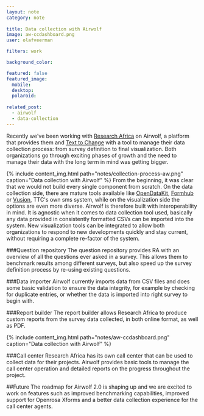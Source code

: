 ```yaml
---
layout: note
category: note
  
title: Data collection with Airwolf
image: aw-ccdashboard.png
user: olafveerman

filters: work

background_color:

featured: false
featured_image: 
  mobile: 
  desktop: 
  polaroid:
  
related_post:
  - airwolf
  - data-collection
---
```

Recently we've been working with [Research Africa](http://www.researchafrica.com) on Airwolf, a platform that provides them and [Text to Change](http://www.texttochange.com) with a tool to manage their data collection process: from survey definition to final visualization. Both organizations go through exciting phases of growth and the need to manage their data with the long term in mind was getting bigger.

{% include content_img.html path="notes/collection-process-aw.png" caption="Data collection with Airwolf" %}
From the beginning, it was clear that we would not build every single component from scratch. On the data collection side, there are mature tools available like [OpenDataKit](http://www.opendatakit.org), [Formhub](http://www.formhub.org) or [Vusion](http://www.texttochange.org/vusion), TTC's own sms system, while on the visualization side the options are even more diverse.
Airwolf is therefore built with interoperability in mind. It is agnostic when it comes to data collection tool used, basically any data provided in consistently formatted CSVs can be imported into the system. New visualization tools can be integrated to allow both organizations to respond to new developments quickly and stay current, without requiring a complete re-factor of the system.

###Question repository
The question repository provides RA with an overview of all the questions ever asked in a survey. This allows them to benchmark results among different surveys, but also speed up the survey definition process by re-using existing questions.

###Data importer
Airwolf currently imports data from CSV files and does some basic validation to ensure the data integrity, for example by checking for duplicate entries, 
or whether the data is imported into right survey to begin with.

###Report builder
The report builder allows Research Africa to produce custom reports from the survey data collected, in both online format, as well as PDF.

{% include content_img.html path="notes/aw-ccdashboard.png" caption="Data collection with Airwolf" %}

###Call center
Research Africa has its own call center that can be used to collect data for their projects. Airwolf provides basic tools to manage the call center operation and detailed reports on the progress throughout the project.

##Future
The roadmap for Airwolf 2.0 is shaping up and we are excited to work on features such as improved benchmarking capabilities, improved support for Openrosa Xforms and a better data collection experience for the call center agents.
